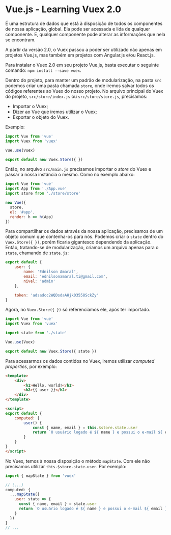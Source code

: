 # Vue.js - Learning Vuex 2.0

É uma estrutura de dados que está à disposição de todos os componentes de nossa aplicação, global. Ela pode ser acessada e lida de qualquer componente. E, qualquer componente pode alterar as informações que nela se encontram.

A partir da versão 2.0, o Vuex passou a poder ser utilizado não apenas em projetos Vue.js, mas também em projetos com Angular.js e/ou React.js.

Para instalar o Vuex 2.0 em seu projeto Vue.js, basta executar o seguinte comando: `npm install --save vuex`.

Dentro do projeto, para manter um padrão de modularização, na pasta `src` podemos criar uma pasta chamada `store`, onde iremos salvar todos os códigos referentes ao Vuex do nosso projeto. No arquivo principal do Vuex do projeto, `src/store/index.js` ou `src/store/store.js`, precisamos:  

* Importar o Vuex;  
* Dizer ao Vue que iremos utilizar o Vuex;  
* Exportar o objeto do Vuex.

Exemplo:

```js  
import Vue from 'vue'
import Vuex from 'vuex'

Vue.use(Vuex)

export default new Vuex.Store({ })
```


Então, no arquivo `src/main.js` precisamos importar o *store* do Vuex e passar a nossa instância o mesmo. Como no exemplo abaixo:  


```js  
import Vue from 'vue'
import App from './App.vue'
import store from './store/store'

new Vue({
  store,
  el: '#app',
  render: h => h(App)
})
```


Para compartilhar os dados através da nossa aplicação, precisamos de um objeto comum que contenha-os para nós. Podemos criar o `state` dentro do `Vuex.Store({ })`, porém ficaria gigantesco dependendo da aplicação. Então, tratando-se de modularização, criamos um arquivo apenas para o `state`, chamando de `state.js`:

```js  
export default {
	user: {
		name: 'Ednilson Amaral',
		email: 'ednilsonamaral.ti@gmail.com',
		nivel: 'admin'
	},

	token: 'adsadcc2WQDsdaAHjk03558SckZy'
}
```


Agora, no `Vuex.Store({ })` só referenciamos ele, após ter importado.

```js  
import Vue from 'vue'
import Vuex from 'vuex'

import state from './state'

Vue.use(Vuex)

export default new Vuex.Store({ state })
```


Para acessarmos os dados contidos no Vuex, iremos utilizar *computed properties*, por exemplo:  

```html  
<template>
    <div>
        <h1>Hello, world!</h1>
        <h2>{{ user }}</h2>
    </div>
</template>

<script>
export default {
    computed: {
        user() {
            const { name, email } = this.$store.state.user
            return `O usuário logado é ${ name } e possui o e-mail ${ email }.`
        }
    }
}
</script>
```


No Vuex, temos à nossa disposição o método `mapState`. Com ele não precisamos utilizar `this.$store.state.user`. Por exemplo:

```js  
import { mapState } from 'vuex'

// (...)
computed: {
  ...mapState({
    user: state => {
      const { name, email } = state.user
      return `O usuário logado é ${ name } e possui o e-mail ${ email }.`
    }
  })
}
// ...
```
